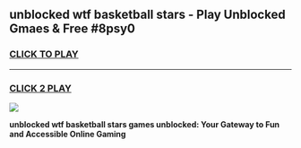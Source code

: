
## unblocked wtf basketball stars - Play Unblocked Gmaes & Free #8psy0
<h3>
<a href="https://news.freeplayer.one?title=unblocked_wtf_basketball_stars&ref=26F">CLICK TO PLAY</a></h3>
<hr>

<h3>
<a href="https://news.freeplayer.one?title=unblocked_wtf_basketball_stars&ref=26F">CLICK 2 PLAY</a>
  
</h3>

<a href="https://news.freeplayer.one?title=unblocked_wtf_basketball_stars&ref=26F/"><img src="https://clearcache.store/games.png"></a>


**unblocked wtf basketball stars games unblocked: Your Gateway to Fun and Accessible Online Gaming**

